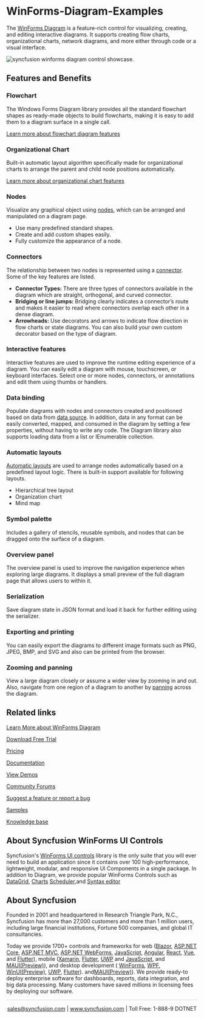 # WinForms-Diagram-Examples

The [WinForms Diagram](https://www.syncfusion.com/winforms-ui-controls/diagram?utm_source=github&utm_medium=listing&utm_campaign=winforms-diagram-github-samples) is a feature-rich control for visualizing, creating, and editing interactive diagrams. It supports creating flow charts, organizational charts, network diagrams, and more either through code or a visual interface.

![syncfusion winforms diagram control showcase](https://cdn.syncfusion.com/visual-studio-market/winforms/diagram/diagram.png).

## Features and Benefits

### Flowchart

The Windows Forms Diagram library provides all the standard flowchart shapes as ready-made objects to build flowcharts, making it is easy to add them to a diagram surface in a single call.

[Learn more about flowchart diagram features](https://www.syncfusion.com/winforms-ui-controls/diagram/flowchart?utm_source=github&utm_medium=listing&utm_campaign=winforms-diagram-github-samples)

### Organizational Chart

Built-in automatic layout algorithm specifically made for organizational charts to arrange the parent and child node positions automatically.

[Learn more about organizational chart features](https://www.syncfusion.com/winforms-ui-controls/diagram/organizational-chart?utm_source=github&utm_medium=listing&utm_campaign=winforms-diagram-github-samples)

### Nodes

Visualize any graphical object using [nodes](https://help.syncfusion.com/windowsforms/diagram/nodes-or-shapes?utm_source=github&utm_medium=listing&utm_campaign=winforms-diagram-github-samples), which can be arranged and manipulated on a diagram page.

* Use many predefined standard shapes.
* Create and add custom shapes easily.
* Fully customize the appearance of a node.

### Connectors

The relationship between two nodes is represented using a [connector](https://help.syncfusion.com/windowsforms/diagram/connectors-or-links?utm_source=github&utm_medium=listing&utm_campaign=winforms-diagram-github-samples). Some of the key features are listed.

* <b>Connector Types:</b> There are three types of connectors available in the diagram which are straight, orthogonal, and curved connector.
* <b>Bridging or line jumps:</b> Bridging clearly indicates a connector’s route and makes it easier to read where connectors overlap each other in a dense diagram.
* <b>Arrowheads:</b> Use decorators and arrows to indicate flow direction in flow charts or state diagrams. You can also build your own custom decorator based on the type of diagram.

### Interactive features

Interactive features are used to improve the runtime editing experience of a diagram. You can easily edit a diagram with mouse, touchscreen, or keyboard interfaces. Select one or more nodes, connectors, or annotations and edit them using thumbs or handlers.

### Data binding

Populate diagrams with nodes and connectors created and positioned based on data from [data source](https://help.syncfusion.com/windowsforms/diagram/data-binding?utm_source=github&utm_medium=listing&utm_campaign=winforms-diagram-github-samples). In addition, data in any format can be easily converted, mapped, and consumed in the diagram by setting a few properties, without having to write any code. The Diagram library also supports loading data from a list or IEnumerable collection.

### Automatic layouts

[Automatic layouts](https://help.syncfusion.com/windowsforms/diagram/layout-management?utm_source=github&utm_medium=listing&utm_campaign=winforms-diagram-github-samples) are used to arrange nodes automatically based on a predefined layout logic. There is built-in support available for following layouts.

* Hierarchical tree layout
* Organization chart
* Mind map

### Symbol palette

Includes a gallery of stencils, reusable symbols, and nodes that can be dragged onto the surface of a diagram.

### Overview panel

The overview panel is used to improve the navigation experience when exploring large diagrams. It displays a small preview of the full diagram page that allows users to within it.

### Serialization

Save diagram state in JSON format and load it back for further editing using the serializer.

### Exporting and printing

You can easily export the diagrams to different image formats such as PNG, JPEG, BMP, and SVG and also can be printed from the browser.

### Zooming and panning

View a large diagram closely or assume a wider view by zooming in and out. Also, navigate from one region of a diagram to another by [panning](https://help.syncfusion.com/windowsforms/diagram/zoom-and-pan?utm_source=github&utm_medium=listing&utm_campaign=winforms-diagram-github-samples) across the diagram.

## Related links
[Learn More about WinForms Diagram](https://www.syncfusion.com/winforms-ui-controls/diagram?utm_source=github&utm_medium=listing&utm_campaign=winforms-diagram-github-samples)

[Download Free Trial](https://www.syncfusion.com/downloads/windowsforms?utm_source=github&utm_medium=listing&utm_campaign=winforms-diagram-github-samples)

[Pricing](https://www.syncfusion.com/sales/products/windowsforms?utm_source=github&utm_medium=listing&utm_campaign=winforms-diagram-github-samples)

[Documentation](https://help.syncfusion.com/windowsforms/diagram/getting-started?utm_source=github&utm_medium=listing&utm_campaign=winforms-diagram-github-samples)

[View Demos](https://github.com/syncfusion/winforms-demos/tree/master/diagram?utm_source=github&utm_medium=listing&utm_campaign=winforms-diagram-github-samples)

[Community Forums](https://www.syncfusion.com/forums/windowsforms?utm_source=github&utm_medium=listing&utm_campaign=winforms-diagram-github-samples)

[Suggest a feature or report a bug](https://www.syncfusion.com/feedback/winforms?utm_source=github&utm_medium=listing&utm_campaign=winforms-diagram-github-samples)

[Samples](https://github.com/syncfusion/winforms-demos/tree/master/Diagram.Windows/Samples?utm_source=github&utm_medium=listing&utm_campaign=winforms-diagram-github-samples)

[Knowledge base](https://www.syncfusion.com/kb/windowsforms?utm_source=github&utm_medium=listing&utm_campaign=winforms-diagram-github-samples)

## About Syncfusion WinForms UI Controls
Syncfusion's [WinForms UI controls](https://www.syncfusion.com/winforms-ui-controls?utm_source=github&utm_medium=listing&utm_campaign=winforms-diagram-github-samples) library is the only suite that you will ever need to build an application since it contains over 100 high-performance, lightweight, modular, and responsive UI Components in a single package. In addition to Diagram, we provide popular WinForms Controls such as [DataGrid](https://www.syncfusion.com/winforms-ui-controls/datagrid?utm_source=github&utm_medium=listing&utm_campaign=winforms-diagram-github-samples), [Charts](https://www.syncfusion.com/WinForms-ui-controls/chart?utm_source=github&utm_medium=listing&utm_campaign=winforms-diagram-github-samples) [Scheduler](https://www.syncfusion.com/winforms-ui-controls/scheduler?utm_source=github&utm_medium=listing&utm_campaign=winforms-diagram-github-samples),and [Syntax editor](https://www.syncfusion.com/winforms-ui-controls/syntax-editor?utm_source=github&utm_medium=listing&utm_campaign=winforms-diagram-github-samples)

## About Syncfusion

Founded in 2001 and headquartered in Research Triangle Park, N.C., Syncfusion has more than 27,000 customers and more than 1 million users, including large financial institutions, Fortune 500 companies, and global IT consultancies.
 
Today we provide 1700+ controls and frameworks for web ([Blazor](https://www.syncfusion.com/blazor-components?utm_source=github&utm_medium=listing&utm_campaign=winforms-diagram-github-samples), [ASP.NET Core](https://www.syncfusion.com/aspnet-core-ui-controls?utm_source=github&utm_medium=listing&utm_campaign=winforms-diagram-github-samples), [ASP.NET MVC](https://www.syncfusion.com/aspnet-mvc-ui-controls?utm_source=github&utm_medium=listing&utm_campaign=winforms-diagram-github-samples), [ASP.NET WebForms](https://www.syncfusion.com/jquery/aspnet-web-forms-ui-controls?utm_source=github&utm_medium=listing&utm_campaign=winforms-diagram-github-samples), [JavaScript](https://www.syncfusion.com/javascript-ui-controls?utm_source=github&utm_medium=listing&utm_campaign=winforms-diagram-github-samples), [Angular](https://www.syncfusion.com/angular-ui-components?utm_source=github&utm_medium=listing&utm_campaign=winforms-diagram-github-samples), [React](https://www.syncfusion.com/react-ui-components?utm_source=github&utm_medium=listing&utm_campaign=winforms-diagram-github-samples), [Vue](https://www.syncfusion.com/vue-ui-components?utm_source=github&utm_medium=listing&utm_campaign=winforms-diagram-github-samples), and [Flutter](https://www.syncfusion.com/flutter-widgets?utm_source=github&utm_medium=listing&utm_campaign=winforms-diagram-github-samples)), mobile ([Xamarin](https://www.syncfusion.com/xamarin-ui-controls?utm_source=github&utm_medium=listing&utm_campaign=winforms-diagram-github-samples), [Flutter](https://www.syncfusion.com/flutter-widgets?utm_source=github&utm_medium=listing&utm_campaign=winforms-diagram-github-samples), [UWP](https://www.syncfusion.com/uwp-ui-controls?utm_source=github&utm_medium=listing&utm_campaign=winforms-diagram-github-samples) and 
[JavaScript](https://www.syncfusion.com/javascript-ui-controls?utm_source=github&utm_medium=listing&utm_campaign=winforms-diagram-github-samples), and [MAUI(Preview)](https://www.syncfusion.com/maui-controls?utm_source=github&utm_medium=listing&utm_campaign=winforms-diagram-github-samples)), and desktop development ( [WinForms](https://www.syncfusion.com/winforms-ui-controls?utm_source=github&utm_medium=listing&utm_campaign=winforms-diagram-github-samples), [WPF](https://www.syncfusion.com/wpf-ui-controls?utm_source=github&utm_medium=listing&utm_campaign=winforms-diagram-github-samples), [WinUI(Preview)](https://www.syncfusion.com/winui-controls?utm_source=github&utm_medium=listing&utm_campaign=winforms-diagram-github-samples), [UWP](https://www.syncfusion.com/uwp-ui-controls?utm_source=github&utm_medium=listing&utm_campaign=winforms-diagram-github-samples), [Flutter](https://www.syncfusion.com/flutter-widgets?utm_source=github&utm_medium=listing&utm_campaign=winforms-diagram-github-samples)). and[MAUI(Preview)](https://www.syncfusion.com/maui-controls?utm_source=github&utm_medium=listing&utm_campaign=winforms-diagram-github-samples)). We provide ready-to deploy enterprise software for dashboards, reports, data integration, and big data processing. Many customers have saved millions in licensing fees by deploying our software.


<hr style="height:0.3px;border:none;color:lightgrey;background-color:lightgrey;" />

<p align="center">
  <a href="mailto:sales@syncfusion.com?Subject=Syncfusion WinForms-Diagram - Visual Studio GitHub" target="_top">sales@syncfusion.com</a>   | <a href="https://www.syncfusion.com?utm_source=github&utm_medium=listing&utm_campaign=winforms-diagram-github-samples">www.syncfusion.com</a>  | Toll Free: 1-888-9 DOTNET <br>
</p>




